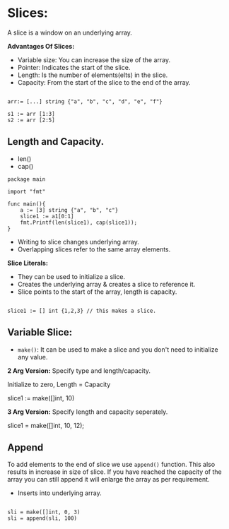 # Slices:

A slice is a window on an underlying array.

**Advantages Of Slices:**

* Variable size: You can increase the size of the array.
* Pointer: Indicates the start of the slice.
* Length: Is the number of elements(elts) in the slice.
* Capacity: From the start of the slice to the end of the array.

```golang

arr:= [...] string {"a", "b", "c", "d", "e", "f"}

s1 := arr [1:3]
s2 := arr [2:5]

```

## Length and Capacity.

* len()
* cap()


```golang
package main

import "fmt"

func main(){
    a := [3] string {"a", "b", "c"}
    slice1 := a1[0:1]
    fmt.Printf(len(slice1), cap(slice1));
}

```

* Writing to slice changes underlying array.
* Overlapping slices refer to the same array elements.

**Slice Literals:**

* They can be used to initialize a slice.
* Creates the underlying array & creates a slice to reference it.
* Slice points to the start of the array, length is capacity.

``` golang

slice1 := [] int {1,2,3} // this makes a slice.

```

## Variable Slice:

* `make()`: It can be used to make a slice and you don't need to initialize any value.

**2 Arg Version:**
Specify type and length/capacity.

Initialize to zero, Length = Capacity

slice1 := make([]int, 10)

**3 Arg Version:**
Specify length and capacity seperately.

slice1 = make([]int, 10, 12);

## Append

To add elements to the end of slice we use `append()` function. This also results in increase in size of slice.
If you have reached the capacity of the array you can still append it will enlarge the array as per requirement.

* Inserts into underlying array.

``` golang

sli = make([]int, 0, 3)
sli = append(sli, 100)

```
